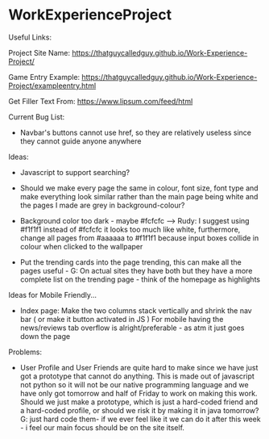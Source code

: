 # WorkExperienceProject

Useful Links:

 Project Site Name:
  https://thatguycalledguy.github.io/Work-Experience-Project/
 
 Game Entry Example:
  https://thatguycalledguy.github.io/Work-Experience-Project/exampleentry.html
  
Get Filler Text From:
  https://www.lipsum.com/feed/html
 
 Current Bug List:

- Navbar's buttons cannot use href, so they are relatively useless since they cannot guide anyone anywhere

 Ideas:

- Javascript to support searching?

- Should we make every page the same in colour, font size, font type and make everything look similar rather than the main page being white and the pages I made are grey in background-colour?

+ Background color too dark - maybe #fcfcfc
--> Rudy: I suggest using #f1f1f1 instead of #fcfcfc it looks too much like white, furthermore, change all pages from #aaaaaa to #f1f1f1 because input boxes collide in colour when clicked to the wallpaper

- Put the trending cards into the page trending, this can make all the pages useful - G: On actual sites they have both but they have a more complete list on the trending page - think of the homepage as highlights

Ideas for Mobile Friendly...

- Index page: Make the two columns stack vertically and shrink the nav bar ( or make it button activated in JS )
   For mobile having the news/reviews tab overflow is alright/preferable - as atm it just goes down the page

Problems:
 
- User Profile and User Friends are quite hard to make since we have just got a prototype that cannot do anything. This is made out of javascript not python so it will not be our native programming language and we have only got tomorrow and half of Friday to work on making this work. Should we just make a prototype, which is just a hard-coded friend and a hard-coded profile, or should we risk it by making it in java tomorrow? 
G: just hard code them- if we ever feel like it we can do it after this week - i feel our main focus should be on the site itself.
